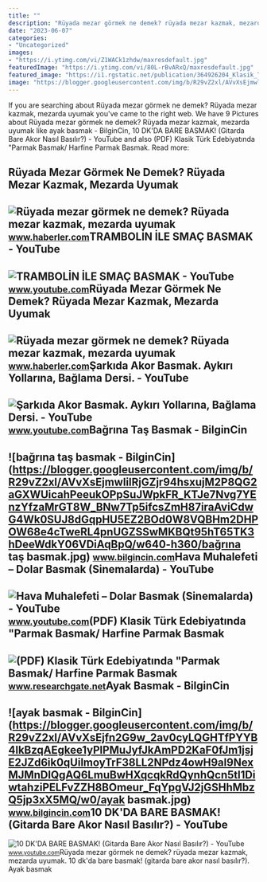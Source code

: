 ```yaml
---
title: ""
description: "Rüyada mezar görmek ne demek? rüyada mezar kazmak, mezarda uyumak"
date: "2023-06-07"
categories:
- "Uncategorized"
images:
- "https://i.ytimg.com/vi/Z1WACk1zhdw/maxresdefault.jpg"
featuredImage: "https://i.ytimg.com/vi/80L-rBvARxQ/maxresdefault.jpg"
featured_image: "https://i1.rgstatic.net/publication/364926204_Klasik_Turk_Edebiyatinda_Parmak_Basmak_Harfine_Parmak_Basmak_Deyimleri_ve_Anlam_Cerceveleri/links/635e9ca86e0d367d91de4fc9/largepreview.png"
image: "https://blogger.googleusercontent.com/img/b/R29vZ2xl/AVvXsEjmwliIRjGZjr94hsxujM2P8QG2aGXWUicahPeeukOPpSuJWpkFR_KTJe7Nvg7YEnzYfzaMrGT8W_BNw7Tp5ifcsZmH87iraAviCdwG4Wk0SUJ8dGqpHU5EZ2BOd0W8VQBHm2DHPOW68e4cTweRL4pnUGZSSwMKBQt95hT65TK3hDeeWdkY06VDiAqBpQ/w640-h360/bağrına taş basmak.jpg"
---
```


If you are searching about Rüyada mezar görmek ne demek? Rüyada mezar kazmak, mezarda uyumak you've came to the right web. We have 9 Pictures about Rüyada mezar görmek ne demek? Rüyada mezar kazmak, mezarda uyumak like ayak basmak - BilginCin, 10 DK'DA BARE BASMAK! (Gitarda Bare Akor Nasıl Basılır?) - YouTube and also (PDF) Klasik Türk Edebiyatında "Parmak Basmak/ Harfine Parmak Basmak. Read more:

Rüyada Mezar Görmek Ne Demek? Rüyada Mezar Kazmak, Mezarda Uyumak
-----------------------------------------------------------------

 ![Rüyada mezar görmek ne demek? Rüyada mezar kazmak, mezarda uyumak](https://foto.haberler.com/haber/2021/03/25/ruyada-mezar-gormek-ne-demek-ruyada-mezar-kazmak-14020171_2935_m.jpg) <small>www.haberler.com</small>TRAMBOLİN İLE SMAÇ BASMAK - YouTube
-----------------------------------

 ![TRAMBOLİN İLE SMAÇ BASMAK - YouTube](https://i.ytimg.com/vi/FaQLTi26dLc/maxresdefault.jpg) <small>www.youtube.com</small>Rüyada Mezar Görmek Ne Demek? Rüyada Mezar Kazmak, Mezarda Uyumak
-----------------------------------------------------------------

 ![Rüyada mezar görmek ne demek? Rüyada mezar kazmak, mezarda uyumak](https://foto.haberler.com/haber/2021/03/25/ruyada-mezar-gormek-ne-demek-ruyada-mezar-kazmak-14020171_3208_o.jpg) <small>www.haberler.com</small>Şarkıda Akor Basmak. Aykırı Yollarına, Bağlama Dersi. - YouTube
---------------------------------------------------------------

 ![Şarkıda Akor Basmak. Aykırı Yollarına, Bağlama Dersi. - YouTube](https://i.ytimg.com/vi/Tv4R20rdJ-Q/maxresdefault.jpg) <small>www.youtube.com</small>Bağrına Taş Basmak - BilginCin
------------------------------

 ![bağrına taş basmak - BilginCin](https://blogger.googleusercontent.com/img/b/R29vZ2xl/AVvXsEjmwliIRjGZjr94hsxujM2P8QG2aGXWUicahPeeukOPpSuJWpkFR_KTJe7Nvg7YEnzYfzaMrGT8W_BNw7Tp5ifcsZmH87iraAviCdwG4Wk0SUJ8dGqpHU5EZ2BOd0W8VQBHm2DHPOW68e4cTweRL4pnUGZSSwMKBQt95hT65TK3hDeeWdkY06VDiAqBpQ/w640-h360/bağrına taş basmak.jpg) <small>www.bilgincin.com</small>Hava Muhalefeti – Dolar Basmak (Sinemalarda) - YouTube
------------------------------------------------------

 ![Hava Muhalefeti – Dolar Basmak (Sinemalarda) - YouTube](https://i.ytimg.com/vi/Z1WACk1zhdw/maxresdefault.jpg) <small>www.youtube.com</small>(PDF) Klasik Türk Edebiyatında "Parmak Basmak/ Harfine Parmak Basmak
--------------------------------------------------------------------

 ![(PDF) Klasik Türk Edebiyatında "Parmak Basmak/ Harfine Parmak Basmak](https://i1.rgstatic.net/publication/364926204_Klasik_Turk_Edebiyatinda_Parmak_Basmak_Harfine_Parmak_Basmak_Deyimleri_ve_Anlam_Cerceveleri/links/635e9ca86e0d367d91de4fc9/largepreview.png) <small>www.researchgate.net</small>Ayak Basmak - BilginCin
-----------------------

 ![ayak basmak - BilginCin](https://blogger.googleusercontent.com/img/b/R29vZ2xl/AVvXsEjfn2G9w_2av0cyLQGHTfPYYB4lkBzqAEgkee1yPlPMuJyfJkAmPD2KaF0fJm1jsjE2JZd6ik0qUilmoyTrF38LL2NPdz4owH9al9NexMJMnDIQgAQ6LmuBwHXqcqkRdQynhQcn5tl1DiwtahziPELFvZZH8BOmeur_FqYpgVJ2jGSHhMbzQ5jp3xX5MQ/w0/ayak basmak.jpg) <small>www.bilgincin.com</small>10 DK'DA BARE BASMAK! (Gitarda Bare Akor Nasıl Basılır?) - YouTube
------------------------------------------------------------------

 ![10 DK'DA BARE BASMAK! (Gitarda Bare Akor Nasıl Basılır?) - YouTube](https://i.ytimg.com/vi/80L-rBvARxQ/maxresdefault.jpg) <small>www.youtube.com</small>Rüyada mezar görmek ne demek? rüyada mezar kazmak, mezarda uyumak. 10 dk'da bare basmak! (gitarda bare akor nasıl basılır?). Ayak basmak
